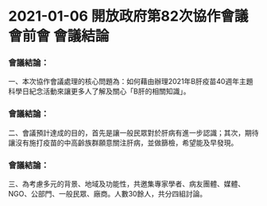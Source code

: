 # 2021-01-06 開放政府第82次協作會議 會前會 會議結論

### 會議結論：
一、本次協作會議處理的核心問題為：如何藉由辦理2021年B肝疫苗40週年主題科學日紀念活動來讓更多人了解及關心「B肝的相關知識」。

### 會議結論：
二、會議預計達成的目的，首先是讓一般民眾對於肝病有進一步認識；其次，期待讓沒有施打疫苗的中高齡族群願意關注肝病，並做篩檢，希望能及早發現。

### 會議結論：
三、為考慮多元的背景、地域及功能性，共邀集專家學者、病友團體、媒體、NGO、公部門、一般民眾、廠商。人數30餘人，共分四組討論。

